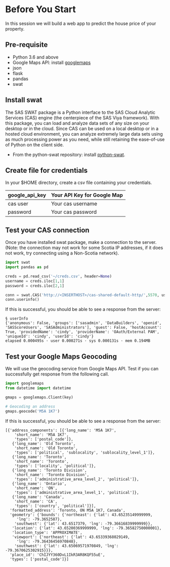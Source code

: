 # Before You Start

In this session we will build a web app to predict the house price of your property.

## Pre-requisite
* Python 3.6 and above
* Google Maps API: install [googlemaps](https://github.com/googlemaps/google-maps-services-python)
* json
* flask
* pandas
* swat

## Install swat

The SAS SWAT package is a Python interface to the SAS Cloud Analytic Services (CAS) engine (the centerpiece of the SAS Viya framework). With this package, you can load and analyze data sets of any size on your desktop or in the cloud. Since CAS can be used on a local desktop or in a hosted cloud environment, you can analyze extremely large data sets using as much processing power as you need, while still retaining the ease-of-use of Python on the client side.

* From the python-swat repository: install [python-swat](https://github.com/sassoftware/python-swat).


## Create file for credentials

In your $HOME directory, create a csv file containing your credentials.


| google_api_key | Your API Key for Google Map |
|----------------|-----------------------------|
| cas user       | Your cas username           |
| password       | Your cas password           |



## Test your CAS connection

Once you have installed swat package, make a connection to the server. (Note: the connection may not work for some Scotia IP addresses, if it does not work, try connecting using a Non-Scotia network).

```python
import swat
import pandas as pd

creds = pd.read_csv('~/creds.csv', header=None)
username = creds.iloc[1,1]
password = creds.iloc[2,1]

conn = swat.CAS('http://<INSERTHOST>/cas-shared-default-http/',5570, username, password)
conn.userinfo()
```

If this is successful, you should be able to see a response from the server:
```
§ userInfo
{'anonymous': False, 'groups': ['sasadmin', 'DataBuilders', 'openid', 'SASScoreUsers', 'SASAdministrators'], 'guest': False, 'hostAccount': True, 'providedName': 'cindy', 'providerName': 'OAuth/External PAM', 'uniqueId': 'cindy', 'userId': 'cindy'}
elapsed 0.000495s · user 0.000271s · sys 0.000131s · mem 0.194MB
```

## Test your Google Maps Geocoding

We will use the geocoding service from Google Maps API. Test if you can successfully get response from the following call.
```python
import googlemaps
from datetime import datetime

gmaps = googlemaps.Client(key)

# Geocoding an address
gmaps.geocode('M5A 1K7')
```

If this is successful, you should be able to see a response from the server:
```
[{'address_components': [{'long_name': 'M5A 1K7',
    'short_name': 'M5A 1K7',
    'types': ['postal_code']},
   {'long_name': 'Old Toronto',
    'short_name': 'Old Toronto',
    'types': ['political', 'sublocality', 'sublocality_level_1']},
   {'long_name': 'Toronto',
    'short_name': 'Toronto',
    'types': ['locality', 'political']},
   {'long_name': 'Toronto Division',
    'short_name': 'Toronto Division',
    'types': ['administrative_area_level_2', 'political']},
   {'long_name': 'Ontario',
    'short_name': 'ON',
    'types': ['administrative_area_level_1', 'political']},
   {'long_name': 'Canada',
    'short_name': 'CA',
    'types': ['country', 'political']}],
  'formatted_address': 'Toronto, ON M5A 1K7, Canada',
  'geometry': {'bounds': {'northeast': {'lat': 43.65235149999999,
     'lng': -79.3652587},
    'southwest': {'lat': 43.6517379, 'lng': -79.36616839999999}},
   'location': {'lat': 43.65200369999999, 'lng': -79.36582750000001},
   'location_type': 'APPROXIMATE',
   'viewport': {'northeast': {'lat': 43.65339368029149,
     'lng': -79.36436456970848},
    'southwest': {'lat': 43.65069571970849, 'lng': -79.3670625302915}}},
  'place_id': 'ChIJYY360DvL1IkR3AR8KQF55uE',
  'types': ['postal_code']}]
```
